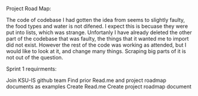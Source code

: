 Project Road Map:

The code of codebase I had gotten the idea from seems to slightly faulty, the food types and water is not difened. I expect this is becuase they were put into lists, which was strange. Unfortanly I have already deleted the other part of the codebase that was faulty, the things that it wanted me to import did not exist. However the rest of the code was working as attended, but I would like to look at it, and change many things. Scraping big parts of it is not out of the question.

Sprint 1 requirments:

Join KSU-IS github team
Find prior Read.me and project roadmap documents as examples
Create Read.me
Create project roadmap document